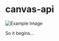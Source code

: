 # canvas-api

![Example Image](http://neurotech.github.io/canvas-api/images/panda.png)

So it begins...
